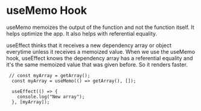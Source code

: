# useMemo Hook

useMemo memoizes the output of the function and not the function itself.
It helps optimize the app. It also helps with referential equality.

useEffect thinks that it receives a new dependency array or object everytime unless it receives a memoized value. When we use the useMemo hook, useEffect knows the dependency array has a referential equality and it's the same memoized value that was given before. So it renders faster.

```
 // const myArray = getArray();
  const myArray = useMemo(() => getArray(), []);

  useEffect(() => {
    console.log("New array");
  }, [myArray]);
```
